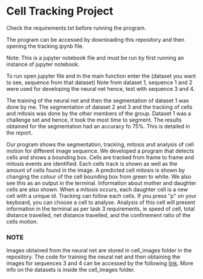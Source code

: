 # Cell Tracking Project

Check the requirements.txt before running the program.

The program can be accessed by downloading this repository and then opening the tracking.ipynb file.

Note: This is a jupyter notebook file and must be run by first running an instance of jupyter notebook.

To run open jupyter file and in the main function enter the (dataset you want to see, sequence from that dataset)
Note from dataset 1, sequence 1 and 2 were used for developing the neural net hence, test with sequence 3 and 4.

The training of the neural net and then the segmentation of dataset 1 was done by me. The segmentation of dataset 2 and 3 and the tracking of cells and mitosis was done by the other members of the group. Dataset 1 was a challenge set and hence, it took the most time to segment. The results obtained for the segmentation had an accuracy fo 75%. This is detailed in the report.

Our program shows the segmentation, tracking, mitosis and analysis of cell motion for different image sequence.
We developed a program that detects cells and shows a bounding box. Cells are tracked from frame to frame and mitosis events are identified. Each cells track is shown as well as the amount of cells found in the image. 
A predicted cell mitosis is shown by changing the colour of the cell bounding box from green to white. We also see this as an output in the terminal. Information about mother and daughter cells are also shown. When a mitosis occurs, each daughter cell is a new cell with a unique id. 
Tracking can follow each cells. If you press "p" on your keyboard, you can choose a cell to analyse.
Analysis of this cell will present information in the terminal as per task 3 requirements, ie speed of cell, total distance travelled, net distance travelled, and the confinement ratio of the cells motion. 

### NOTE
Images obtained from the neural net are stored in cell_images folder in the repository. The code for training the neural net and then obtaining the images for sequences 3 and 4 can be accessed by the following [link](https://colab.research.google.com/drive/1xkDg-9pV3FnKspTvoRRbO2EA6jX8QRab?usp=sharing). More info on the datasets is inside the cell_images folder.



